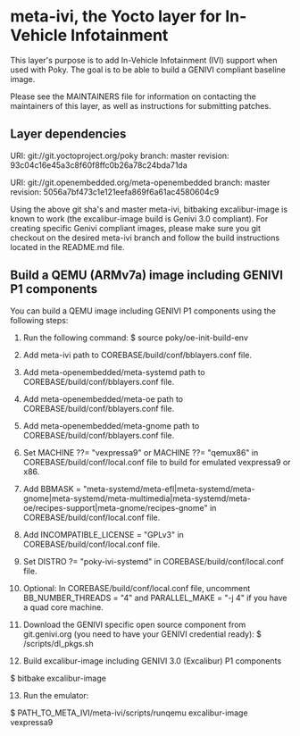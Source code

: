 meta-ivi, the Yocto layer for In-Vehicle Infotainment
=====================================================

This layer's purpose is to add In-Vehicle Infotainment (IVI) support when
used with Poky.  The goal is to be able to build a GENIVI compliant baseline
image.

Please see the MAINTAINERS file for information on contacting the maintainers
of this layer, as well as instructions for submitting patches.

Layer dependencies
------------------

URI: git://git.yoctoproject.org/poky
branch: master
revision: 93c04c16e45a3c8f60f8ffc0b26a78c24bda71da

URI: git://git.openembedded.org/meta-openembedded
branch: master
revision: 5056a7bf473c1e121eefa869f6a61ac4580604c9

Using the above git sha's and master meta-ivi, bitbaking excalibur-image is known to work (the excalibur-image build is Genivi 3.0 compliant).
For creating specific Genivi compliant images, please make sure you git checkout on the desired meta-ivi branch and follow the build instructions 
located in the README.md file.

Build a QEMU (ARMv7a) image including GENIVI P1 components
----------------------------------------------------------

You can build a QEMU image including GENIVI P1 components using the following steps:

1. Run the following command: $ source poky/oe-init-build-env

2. Add meta-ivi path to COREBASE/build/conf/bblayers.conf file.

3. Add meta-openembedded/meta-systemd path to COREBASE/build/conf/bblayers.conf file.

4. Add meta-openembedded/meta-oe path to COREBASE/build/conf/bblayers.conf file.

5. Add meta-openembedded/meta-gnome path to COREBASE/build/conf/bblayers.conf file.

6. Set MACHINE ??= "vexpressa9" or MACHINE ??= "qemux86" in COREBASE/build/conf/local.conf file to build for emulated vexpressa9 or x86.

7. Add BBMASK = "meta-systemd/meta-efl|meta-systemd/meta-gnome|meta-systemd/meta-multimedia|meta-systemd/meta-oe/recipes-support|meta-gnome/recipes-gnome"
 in COREBASE/build/conf/local.conf file.

8. Add INCOMPATIBLE_LICENSE = "GPLv3" in COREBASE/build/conf/local.conf file.

9. Set DISTRO ?= "poky-ivi-systemd" in COREBASE/build/conf/local.conf file.

10. Optional: In COREBASE/build/conf/local.conf file, uncomment BB_NUMBER_THREADS = "4" and PARALLEL_MAKE = "-j 4" if you have a quad core machine.

11. Download the GENIVI specific open source component from git.genivi.org (you need to have your GENIVI credential ready):
   $ <meta-ivi-layer-path>/scripts/dl_pkgs.sh

12. Build excalibur-image including GENIVI 3.0 (Excalibur) P1 components

   $ bitbake excalibur-image

13. Run the emulator:

   $ PATH_TO_META_IVI/meta-ivi/scripts/runqemu excalibur-image vexpressa9
